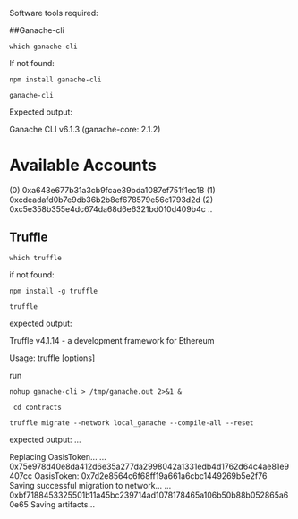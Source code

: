 Software tools required:

##Ganache-cli

`which ganache-cli`

If not found:

`npm install ganache-cli`

`ganache-cli`

Expected output:

Ganache CLI v6.1.3 (ganache-core: 2.1.2)

Available Accounts
==================
(0) 0xa643e677b31a3cb9fcae39bda1087ef751f1ec18
(1) 0xcdeadafd0b7e9db36b2b8ef678579e56c1793d2d
(2) 0xc5e358b355e4dc674da68d6e6321bd010d409b4c
..

## Truffle

`which truffle`

if not found:

`npm install -g truffle`

`truffle`

expected output:

Truffle v4.1.14 - a development framework for Ethereum

Usage: truffle <command> [options]

run 

`nohup ganache-cli > /tmp/ganache.out 2>&1 &`

` cd contracts`

`truffle migrate --network local_ganache --compile-all --reset`

expected output:
...

Replacing OasisToken...
  ... 0x75e978d40e8da412d6e35a277da2998042a1331edb4d1762d64c4ae81e9407cc
  OasisToken: 0x7d2e8564c6f68ff19a661a6cbc1449269b5e2f76
Saving successful migration to network...
  ... 0xbf7188453325501b11a45bc239714ad1078178465a106b50b88b052865a60e65
Saving artifacts...


